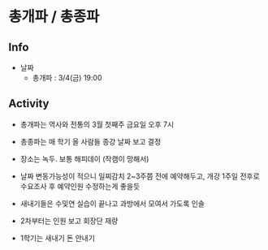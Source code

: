 # 총개파 / 총종파

## Info
  - 날짜
    - 총개파 : 3/4(금) 19:00

## Activity
  - 총개파는 역사와 전통의 3월 첫째주 금요일 오후 7시
  - 총종파는 매 학기 올 사람들 종강 날짜 보고 결정

  - 장소는 녹두. 보통 해피데이 (작캠이 망해서)
  - 날짜 변동가능성이 적으니 일찌감치 2~3주쯤 전에 예약해두고, 개강 1주일 전후로 수요조사 후 예약인원 수정하는게 좋을듯
  - 새내기들은 수및연 실습이 끝나고 과방에서 모여서 가도록 인솔
  - 2차부터는 인원 보고 회장단 재량
  - 1학기는 새내기 돈 안내기

